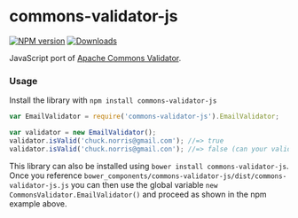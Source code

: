 # commons-validator-js

[![NPM version][npm-image]][npm-url] [![Downloads][downloads-image]][npm-url]

JavaScript port of [Apache Commons Validator](https://commons.apache.org/proper/commons-validator/).

### Usage
Install the library with `npm install commons-validator-js`

```javascript
var EmailValidator = require('commons-validator-js').EmailValidator;

var validator = new EmailValidator();
validator.isValid('chuck.norris@gmail.com'); //=> true
validator.isValid('chuck.norris@gmail.con'); //=> false (can your validator do this?)
```
This library can also be installed using `bower install commons-validator-js`. Once you reference `bower_components/commons-validator-js/dist/commons-validator-js.js` you can then use the global variable `new CommonsValidator.EmailValidator()` and proceed as shown in the npm example above.  

[downloads-image]: https://img.shields.io/npm/dm/commons-validator-js.svg

[npm-url]: https://npmjs.org/package/commons-validator-js
[npm-image]: https://img.shields.io/npm/v/commons-validator-js.svg


